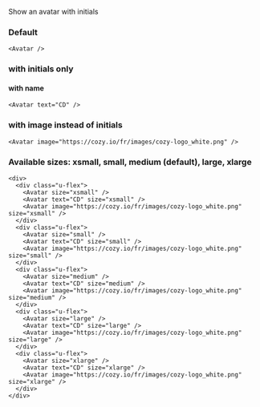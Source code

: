 Show an avatar with initials

### Default

```
<Avatar />
```

### with initials only
#### with name

```
<Avatar text="CD" />
```

### with image instead of initials

```
<Avatar image="https://cozy.io/fr/images/cozy-logo_white.png" />
```

### Available sizes: xsmall, small, medium (default), large, xlarge
```
<div>
  <div class="u-flex">
    <Avatar size="xsmall" />
    <Avatar text="CD" size="xsmall" />
    <Avatar image="https://cozy.io/fr/images/cozy-logo_white.png" size="xsmall" />
  </div>
  <div class="u-flex">
    <Avatar size="small" />
    <Avatar text="CD" size="small" />
    <Avatar image="https://cozy.io/fr/images/cozy-logo_white.png" size="small" />
  </div>
  <div class="u-flex">
    <Avatar size="medium" />
    <Avatar text="CD" size="medium" />
    <Avatar image="https://cozy.io/fr/images/cozy-logo_white.png" size="medium" />
  </div>
  <div class="u-flex">
    <Avatar size="large" />
    <Avatar text="CD" size="large" />
    <Avatar image="https://cozy.io/fr/images/cozy-logo_white.png" size="large" />
  </div>
  <div class="u-flex">
    <Avatar size="xlarge" />
    <Avatar text="CD" size="xlarge" />
    <Avatar image="https://cozy.io/fr/images/cozy-logo_white.png" size="xlarge" />
  </div>
</div>
```
